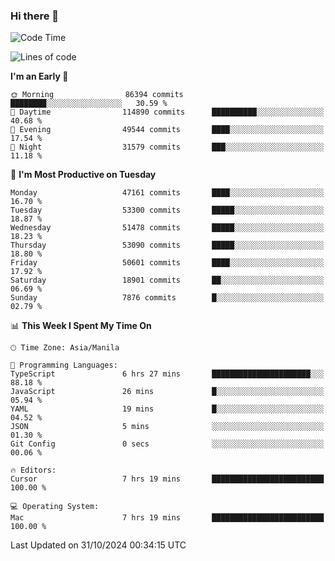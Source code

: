 ### Hi there 👋

<!--START_SECTION:waka-->
![Code Time](http://img.shields.io/badge/Code%20Time-5%2C668%20hrs%2038%20mins-blue)

![Lines of code](https://img.shields.io/badge/From%20Hello%20World%20I%27ve%20Written-122.3%20million%20lines%20of%20code-blue)

**I'm an Early 🐤** 

```text
🌞 Morning                86394 commits       ████████░░░░░░░░░░░░░░░░░   30.59 % 
🌆 Daytime                114890 commits      ██████████░░░░░░░░░░░░░░░   40.68 % 
🌃 Evening                49544 commits       ████░░░░░░░░░░░░░░░░░░░░░   17.54 % 
🌙 Night                  31579 commits       ███░░░░░░░░░░░░░░░░░░░░░░   11.18 % 
```
📅 **I'm Most Productive on Tuesday** 

```text
Monday                   47161 commits       ████░░░░░░░░░░░░░░░░░░░░░   16.70 % 
Tuesday                  53300 commits       █████░░░░░░░░░░░░░░░░░░░░   18.87 % 
Wednesday                51478 commits       █████░░░░░░░░░░░░░░░░░░░░   18.23 % 
Thursday                 53090 commits       █████░░░░░░░░░░░░░░░░░░░░   18.80 % 
Friday                   50601 commits       ████░░░░░░░░░░░░░░░░░░░░░   17.92 % 
Saturday                 18901 commits       ██░░░░░░░░░░░░░░░░░░░░░░░   06.69 % 
Sunday                   7876 commits        █░░░░░░░░░░░░░░░░░░░░░░░░   02.79 % 
```


📊 **This Week I Spent My Time On** 

```text
🕑︎ Time Zone: Asia/Manila

💬 Programming Languages: 
TypeScript               6 hrs 27 mins       ██████████████████████░░░   88.18 % 
JavaScript               26 mins             █░░░░░░░░░░░░░░░░░░░░░░░░   05.94 % 
YAML                     19 mins             █░░░░░░░░░░░░░░░░░░░░░░░░   04.52 % 
JSON                     5 mins              ░░░░░░░░░░░░░░░░░░░░░░░░░   01.30 % 
Git Config               0 secs              ░░░░░░░░░░░░░░░░░░░░░░░░░   00.06 % 

🔥 Editors: 
Cursor                   7 hrs 19 mins       █████████████████████████   100.00 % 

💻 Operating System: 
Mac                      7 hrs 19 mins       █████████████████████████   100.00 % 
```


 Last Updated on 31/10/2024 00:34:15 UTC
<!--END_SECTION:waka-->


<!--
**rad182/rad182** is a ✨ _special_ ✨ repository because its `README.md` (this file) appears on your GitHub profile.

Here are some ideas to get you started:

- 🔭 I’m currently working on ...
- 🌱 I’m currently learning ...
- 👯 I’m looking to collaborate on ...
- 🤔 I’m looking for help with ...
- 💬 Ask me about ...
- 📫 How to reach me: ...
- 😄 Pronouns: ...
- ⚡ Fun fact: ...
-->
